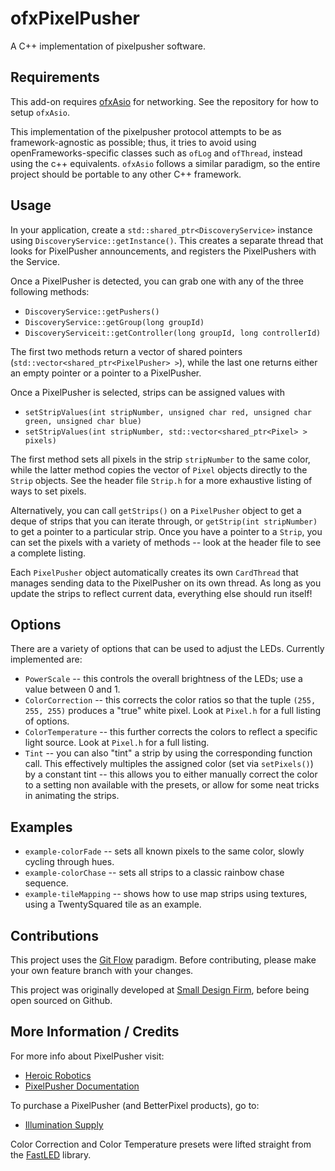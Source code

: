 # ofxPixelPusher

A C++ implementation of pixelpusher software.

## Requirements
This add-on requires [ofxAsio](http://github.com/khattari540750/ofxAsio.git) for networking.  See the repository for how to setup `ofxAsio`.

This implementation of the pixelpusher protocol attempts to be as framework-agnostic as possible; thus, it tries to avoid using openFrameworks-specific classes such as `ofLog` and `ofThread`, instead using the c++ equivalents.  `ofxAsio` follows a similar paradigm, so the entire project should be portable to any other C++ framework.

## Usage
In your application, create a `std::shared_ptr<DiscoveryService>` instance using `DiscoveryService::getInstance()`.  This creates a
separate thread that looks for PixelPusher announcements, and registers the PixelPushers with the Service.

Once a PixelPusher is detected, you can grab one with any of the three following methods:

- `DiscoveryService::getPushers()`
- `DiscoveryService::getGroup(long groupId)`
- `DiscoveryServiceit::getController(long groupId, long controllerId)`

The first two methods return a vector of shared pointers (`std::vector<shared_ptr<PixelPusher> >`), while the last one
returns either an empty pointer or a pointer to a PixelPusher.

Once a PixelPusher is selected, strips can be assigned values with
- `setStripValues(int stripNumber, unsigned char red, unsigned char green, unsigned char blue)`
- `setStripValues(int stripNumber, std::vector<shared_ptr<Pixel> > pixels)`

The first method sets all pixels in the strip `stripNumber` to the same color, while the latter method copies the vector
of `Pixel` objects directly to the `Strip` objects.  See the header file `Strip.h` for a more exhaustive listing of ways to set pixels.

Alternatively, you can call `getStrips()` on a `PixelPusher` object to get a deque of strips that you can iterate
through, or `getStrip(int stripNumber)` to get a pointer to a particular strip.  Once you have a pointer to a `Strip`,
you can set the pixels with a variety of methods -- look at the header file to see a complete listing.

Each `PixelPusher` object automatically creates its own `CardThread` that manages sending data to the PixelPusher on
its own thread.  As long as you update the strips to reflect current data, everything else should run itself!

## Options
There are a variety of options that can be used to adjust the LEDs.  Currently implemented are:

* `PowerScale` -- this controls the overall brightness of the LEDs; use a value between 0 and 1.
* `ColorCorrection` -- this corrects the color ratios so that the tuple `(255, 255, 255)` produces a "true" white pixel. Look at `Pixel.h` for a full listing of options.
* `ColorTemperature` -- this further corrects the colors to reflect a specific light source.  Look at `Pixel.h` for a full listing.
* `Tint` -- you can also "tint" a strip by using the corresponding function call.  This effectively multiples the assigned color (set via `setPixels()`) by a constant tint -- this allows you to either manually correct the color to a setting non available with the presets, or allow for some neat tricks in animating the strips.


## Examples

* `example-colorFade` -- sets all known pixels to the same color, slowly cycling through hues.
* `example-colorChase` -- sets all strips to a classic rainbow chase sequence.
* `example-tileMapping` -- shows how to use map strips using textures, using a TwentySquared tile as an example.

## Contributions
This project uses the [Git Flow](http://nvie.com/posts/a-successful-git-branching-model/) paradigm.  Before contributing, please make your own feature branch with your changes.

This project was originally developed at [Small Design Firm](http://www.smalldesignfirm.com/), before being open sourced on Github.

## More Information / Credits
For more info about PixelPusher visit:
- [Heroic Robotics](http://www.heroicrobotics.com)
- [PixelPusher Documentation](https://sites.google.com/a/heroicrobot.com/pixelpusher/home)

To purchase a PixelPusher (and BetterPixel products), go to:
- [Illumination Supply](http://www.illuminationsupply.com/)

Color Correction and Color Temperature presets were lifted straight from the [FastLED](https://github.com/FastLED/FastLED/) library.